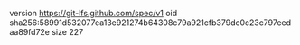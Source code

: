 version https://git-lfs.github.com/spec/v1
oid sha256:58991d532077ea13e921274b64308c79a921cfb379dc0c23c797eedaa89fd72e
size 227
